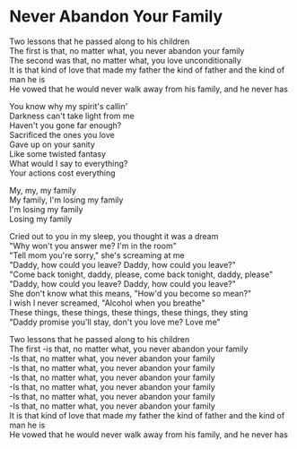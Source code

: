 # Never Abandon Your Family

Two lessons that he passed along to his children  
The first is that, no matter what, you never abandon your family  
The second was that, no matter what, you love unconditionally  
It is that kind of love that made my father the kind of father and the kind of man he is  
He vowed that he would never walk away from his family, and he never has  

You know why my spirit's callin'  
Darkness can't take light from me  
Haven't you gone far enough?  
Sacrificed the ones you love  
Gave up on your sanity  
Like some twisted fantasy  
What would I say to everything?  
Your actions cost everything  

My, my, my family  
My family, I'm losing my family  
I'm losing my family  
Losing my family  

Cried out to you in my sleep, you thought it was a dream  
"Why won't you answer me? I'm in the room"  
"Tell mom you're sorry," she's screaming at me  
"Daddy, how could you leave? Daddy, how could you leave?"  
"Come back tonight, daddy, please, come back tonight, daddy, please"  
"Daddy, how could you leave? Daddy, how could you leave?"  
She don't know what this means, "How'd you become so mean?"  
I wish I never screamed, "Alcohol when you breathe"  
These things, these things, these things, these things, they sting  
"Daddy promise you'll stay, don't you love me? Love me"  

Two lessons that he passed along to his children  
The first -is that, no matter what, you never abandon your family  
-Is that, no matter what, you never abandon your family  
-Is that, no matter what, you never abandon your family  
-Is that, no matter what, you never abandon your family  
-Is that, no matter what, you never abandon your family  
-Is that, no matter what, you never abandon your family  
-Is that, no matter what, you never abandon your family  
It is that kind of love that made my father the kind of father and the kind of man he is  
He vowed that he would never walk away from his family, and he never has
